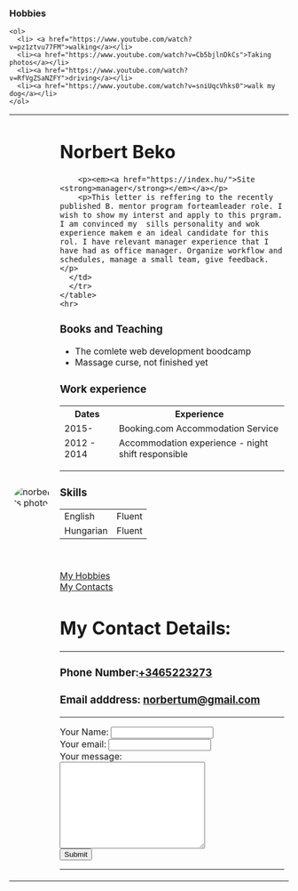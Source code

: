 <!DOCTYPE html>
<html lang="en" dir="ltr">
  <head>
    <meta charset="utf-8">
    <title>My hobbies</title>
  </head>
  <body>
    <h3>Hobbies</h3>

    <ol>
      <li> <a href="https://www.youtube.com/watch?v=pz1ztvu77FM">walking</a></li>
      <li><a href="https://www.youtube.com/watch?v=Cb5bjlnDkCs">Taking photos</a></li>
      <li><a href="https://www.youtube.com/watch?v=RfVgZSaNZFY">driving</a></li>
      <li><a href="https://www.youtube.com/watch?v=sniUqcVhks0">walk my dog</a></li>
    </ol>

  </body>
</html>

<!DOCTYPE html>
<html lang="en" dir="ltr">
  <head>
    <meta charset="utf-8">
    <title> ⊽ Norbert's Personal Site
  </title>
  </head>
  <body>
    <table cellspacing="20">
      <tr>
        <td>  <img src="photo.jpg" alt="norberts photo" class="w3-col s6" style="border-radius:70%;"></td>
        <td><h1>Norbert Beko</h1>

        <p><em><a href="https://index.hu/">Site <strong>manager</strong></em></a></p>
        <p>This letter is reffering to the recently published B. mentor program forteamleader role. I wish to show my interst and apply to this prgram. I am convinced my  sills personality and wok experience makem e an ideal candidate for this rol. I have relevant manager experience that I have had as office manager. Organize workflow and schedules, manage a small team, give feedback. </p>
      </td>
      </tr>
    </table>
    <hr>



<h3><strong>Books and Teaching </strong></h3>
<ul>
  <li>The comlete web development boodcamp</li>
  <li>Massage curse, not finished yet</li>
</ul>
<h3>Work experience</h3>

<table>

  <thead>
    <tr>
      <th>Dates</th>
      <th>Experience</th>
  </tr>
  <tr>
    <td>2015- </td>
    <td>Booking.com Accommodation Service</td>
  </tr>
  <tr>
    <td>2012 - 2014</td>
    <td>Accommodation experience - night shift responsible</td>
  </tr>
</table>
<hr>
<h3>Skills</h3>
<table>
  <tr>
  <td>English</td>
  <td>Fluent</td>
  </tr>
  <tr>
    <td>Hungarian</td>
    <td>Fluent</td>
  </tr>
</table>

<br>
<br>
<a href="hobbies.html">My Hobbies</a>
<br>
<a href="contactme.html">My Contacts</a>

  </body>
</html>


<!DOCTYPE html>
<html lang="en" dir="ltr">
  <head>
    <meta charset="utf-8">
    <title>My Contacts</title>
  </head>
  <body>
    <h1>My Contact Details:</h1>
    <hr>
    <h3>Phone Number:<a href="tel:+34652232734">+3465223273</a></h3>
<h3>Email adddress: <a href="mailto:norbertum@gmail.<!-- COMBAK:  -->?subject=feedback">norbertum@gmail.com</a></h3>
<hr>
<form action="mailto:norbertum@gmail.com" method="post" enctype="text/plain">
  <label>Your Name:</label>
<input type="text" name="yourName" value=""><br>
    <label>Your email:</label>
  <input type="email" name="yourEmail" value=""><br>
  <label>Your message:</label><br>
  <textarea name="yourMessage" rows="10" cols="30"></textarea><br>
  <input type="submit" name="">
    <hr>
  </body>
</html>
